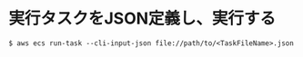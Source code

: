 # 実行タスクをJSON定義し、実行する

```
$ aws ecs run-task --cli-input-json file://path/to/<TaskFileName>.json
```
